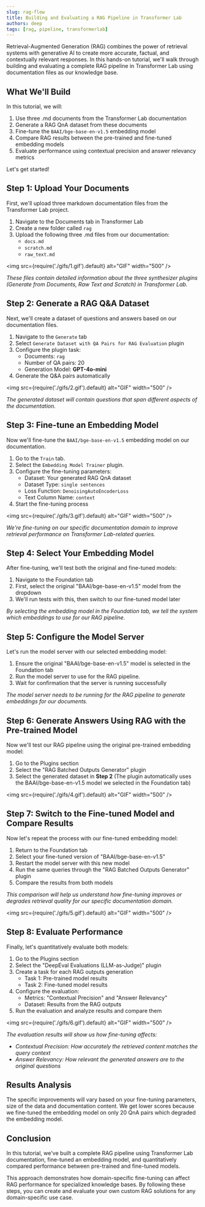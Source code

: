 ```yaml
---
slug: rag-flow
title: Building and Evaluating a RAG Pipeline in Transformer Lab
authors: deep
tags: [rag, pipeline, transformerlab]
---
```


Retrieval-Augmented Generation (RAG) combines the power of retrieval systems with generative AI to create more accurate, factual, and contextually relevant responses. In this hands-on tutorial, we'll walk through building and evaluating a complete RAG pipeline in Transformer Lab using documentation files as our knowledge base.

<!-- truncate -->

## What We'll Build

In this tutorial, we will:

1. Use three .md documents from the Transformer Lab documentation
2. Generate a RAG QnA dataset from these documents
3. Fine-tune the `BAAI/bge-base-en-v1.5` embedding model
4. Compare RAG results between the pre-trained and fine-tuned embedding models
5. Evaluate performance using contextual precision and answer relevancy metrics

Let's get started!

## Step 1: Upload Your Documents

First, we'll upload three markdown documentation files from the Transformer Lab project.

1. Navigate to the Documents tab in Transformer Lab
2. Create a new folder called `rag`
3. Upload the following three .md files from our documentation:
   - `docs.md`
   - `scratch.md`
   - `raw_text.md`

<img src={require('./gifs/1.gif').default} alt="GIF" width="500" />

*These files contain detailed information about the three synthesizer plugins (Generate from Documents, Raw Text and Scratch) in Transformer Lab.*

## Step 2: Generate a RAG Q&A Dataset

Next, we'll create a dataset of questions and answers based on our documentation files.

1. Navigate to the `Generate` tab
2. Select `Generate Dataset with QA Pairs for RAG Evaluation` plugin
3. Configure the plugin task:
   - Documents: `rag`
   - Number of QA pairs: 20
   - Generation Model: **GPT-4o-mini**
4. Generate the Q&A pairs automatically

<img src={require('./gifs/2.gif').default} alt="GIF" width="500" />

*The generated dataset will contain questions that span different aspects of the documentation.*

## Step 3: Fine-tune an Embedding Model

Now we'll fine-tune the `BAAI/bge-base-en-v1.5` embedding model on our documentation.

1. Go to the `Train` tab.
2. Select the `Embedding Model Trainer` plugin.
3. Configure the fine-tuning parameters:
   - Dataset: Your generated RAG QnA dataset
   - Dataset Type: `single sentences`
   - Loss Function: `DenoisingAutoEncoderLoss`
   - Text Column Name: `context`
4. Start the fine-tuning process

<img src={require('./gifs/3.gif').default} alt="GIF" width="500" />

*We're fine-tuning on our specific documentation domain to improve retrieval performance on Transformer Lab-related queries.*

## Step 4: Select Your Embedding Model

After fine-tuning, we'll test both the original and fine-tuned models:

1. Navigate to the Foundation tab
2. First, select the original "BAAI/bge-base-en-v1.5" model from the dropdown
3. We'll run tests with this, then switch to our fine-tuned model later

*By selecting the embedding model in the Foundation tab, we tell the system which embeddings to use for our RAG pipeline.*

## Step 5: Configure the Model Server

Let's run the model server with our selected embedding model:

1. Ensure the original "BAAI/bge-base-en-v1.5" model is selected in the Foundation tab
2. Run the model server to use for the RAG pipeline.
3. Wait for confirmation that the server is running successfully

*The model server needs to be running for the RAG pipeline to generate embeddings for our documents.*

## Step 6: Generate Answers Using RAG with the Pre-trained Model

Now we'll test our RAG pipeline using the original pre-trained embedding model:

1. Go to the Plugins section
2. Select the "RAG Batched Outputs Generator" plugin
3. Select the generated dataset in **Step 2**
   (The plugin automatically uses the BAAI/bge-base-en-v1.5 model we selected in the Foundation tab)

<img src={require('./gifs/4.gif').default} alt="GIF" width="500" />

## Step 7: Switch to the Fine-tuned Model and Compare Results

Now let's repeat the process with our fine-tuned embedding model:

1. Return to the Foundation tab
2. Select your fine-tuned version of "BAAI/bge-base-en-v1.5"
3. Restart the model server with this new model
4. Run the same queries through the "RAG Batched Outputs Generator" plugin
5. Compare the results from both models

*This comparison will help us understand how fine-tuning improves or degrades retrieval quality for our specific documentation domain.*

<img src={require('./gifs/5.gif').default} alt="GIF" width="500" />


## Step 8: Evaluate Performance

Finally, let's quantitatively evaluate both models:

1. Go to the Plugins section
2. Select the "DeepEval Evaluations (LLM-as-Judge)" plugin
3. Create a task for each RAG outputs generation
   - Task 1: Pre-trained model results
   - Task 2: Fine-tuned model results
4. Configure the evaluation:
   - Metrics: "Contextual Precision" and "Answer Relevancy"
   - Dataset: Results from the RAG outputs
5. Run the evaluation and analyze results and compare them

<img src={require('./gifs/6.gif').default} alt="GIF" width="500" />


*The evaluation results will show us how fine-tuning affects:*

- *Contextual Precision: How accurately the retrieved content matches the query context*
- *Answer Relevancy: How relevant the generated answers are to the original questions*

## Results Analysis

The specific improvements will vary based on your fine-tuning parameters, size of the data and documentation content. We get lower scores because we fine-tuned the embedding model on only 20 QnA pairs which degraded the embedding model.

## Conclusion

In this tutorial, we've built a complete RAG pipeline using Transformer Lab documentation, fine-tuned an embedding model, and quantitatively compared performance between pre-trained and fine-tuned models.

This approach demonstrates how domain-specific fine-tuning can affect RAG performance for specialized knowledge bases. By following these steps, you can create and evaluate your own custom RAG solutions for any domain-specific use case.
